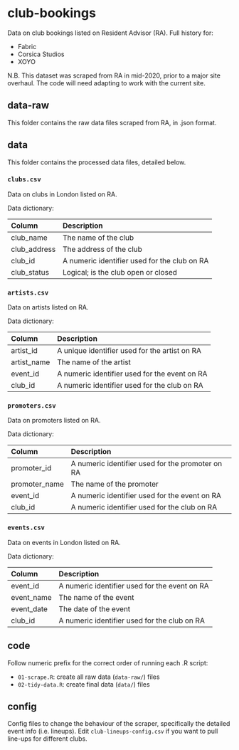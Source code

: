 
# club-bookings

Data on club bookings listed on Resident Advisor (RA). Full history for:

- Fabric
- Corsica Studios
- XOYO

N.B. This dataset was scraped from RA in mid-2020, prior to a major site overhaul. The code will need adapting to work with the current site.

## data-raw

This folder contains the raw data files scraped from RA, in .json format.

## data

This folder contains the processed data files, detailed below.

### `clubs.csv`

Data on clubs in London listed on RA. 

Data dictionary:

| Column    | Description                                                                                                                                                                |
|:----------|:---------------------------------------------------------------------------------------------------------------------------------------------------------------------------|
| club_name      | The name of the club                                                                                                                                 |
| club_address   | The address of the club                                                                                                                 |
| club_id     | A numeric identifier used for the club on RA                                                                                                                                |
| club_status  | Logical; is the club open or closed |

### `artists.csv`

Data on artists listed on RA. 

Data dictionary:

| Column    | Description                                                                                                                                                                |
|:----------|:---------------------------------------------------------------------------------------------------------------------------------------------------------------------------|
| artist_id      | A unique identifier used for the artist on RA                                                                                                                                 |
| artist_name   | The name of the artist                                                                                                                 |
| event_id     | A numeric identifier used for the event on RA                                                                                                                                |
| club_id  | A numeric identifier used for the club on RA |

### `promoters.csv`

Data on promoters listed on RA. 

Data dictionary:

| Column    | Description                                                                                                                                                                |
|:----------|:---------------------------------------------------------------------------------------------------------------------------------------------------------------------------|
| promoter_id      | A numeric identifier used for the promoter on RA                                                                                                                                 |
| promoter_name   | The name of the promoter                                                                                                                 |
| event_id     | A numeric identifier used for the event on RA                                                                                                                                |
| club_id  | A numeric identifier used for the club on RA |

### `events.csv`

Data on events in London listed on RA.

Data dictionary:

| Column    | Description                                                                                                                                                                |
|:----------|:---------------------------------------------------------------------------------------------------------------------------------------------------------------------------|
| event_id   | A numeric identifier used for the event on RA                                                                                                               |
| event_name     | The name of the event                                                                                                                                |
| event_date  | The date of the event |
| club_id      | A numeric identifier used for the club on RA  |

## code

Follow numeric prefix for the correct order of running each .R script:

- `01-scrape.R`: create all raw data (`data-raw/`) files
- `02-tidy-data.R`: create final data (`data/`) files

## config

Config files to change the behaviour of the scraper, specifically the detailed event info (i.e. lineups). Edit `club-lineups-config.csv` if you want to pull line-ups for different clubs.
